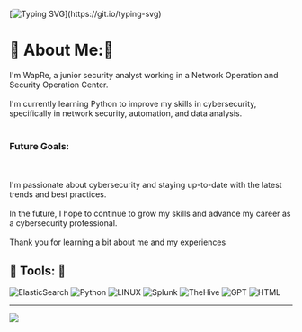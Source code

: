 [![Typing SVG](https://readme-typing-svg.herokuapp.com?font=Roboto&size=26&pause=1000&color=DA0000&background=CFFF7200&width=435&lines=Hi%2C+i'm+WapRe!)](https://git.io/typing-svg)



# :japanese_goblin: About Me::japanese_ogre:
I'm WapRe, a junior security analyst working in a Network Operation and Security Operation Center. <br><br>I'm currently learning Python to improve my skills in cybersecurity, specifically in network security, automation, and data analysis.<br><br><h3>Future Goals:</h3><br><br>I'm passionate about cybersecurity and staying up-to-date with the latest trends and best practices. <br><br>In the future, I hope to continue to grow my skills and advance my career as a cybersecurity professional.<br><br>Thank you for learning a bit about me and my experiences

<script src="https://tryhackme.com/badge/1560642"></script>

## :wrench: Tools: :wrench:
![ElasticSearch](https://img.shields.io/badge/-ElasticSearch-005571?style=plastic&logo=elasticsearch) ![Python](https://img.shields.io/badge/python-3670A0?style=plastic&logo=python&logoColor=ffdd54) ![LINUX](https://img.shields.io/badge/Linux-FCC624?style=plastic&logo=linux&logoColor=black) ![Splunk](https://img.shields.io/badge/Splunk-brightgreen?style=plastic&logo=Splunk) ![TheHive](https://img.shields.io/badge/TheHive-yellow?style=plastic) ![GPT](https://img.shields.io/badge/GPT-lightgrey?style=plastic&logo=OpenAI) ![HTML](https://img.shields.io/badge/HTML-informational?style=plastic)





---
[![](https://visitcount.itsvg.in/api?id=WapRe&icon=6&color=8)](https://visitcount.itsvg.in)



<!-- Proudly created with GPRM ( https://gprm.itsvg.in ) -->
<!--
**WapRe/WapRe** is a ✨ _special_ ✨ repository because its `README.md` (this file) appears on your GitHub profile.

Here are some ideas to get you started:

- 🔭 I’m currently working on ...
- 🌱 I’m currently learning ...
- 👯 I’m looking to collaborate on ...
- 🤔 I’m looking for help with ...
- 💬 Ask me about ...
- 📫 How to reach me: ...
- 😄 Pronouns: ...
- ⚡ Fun fact: ...
-->
